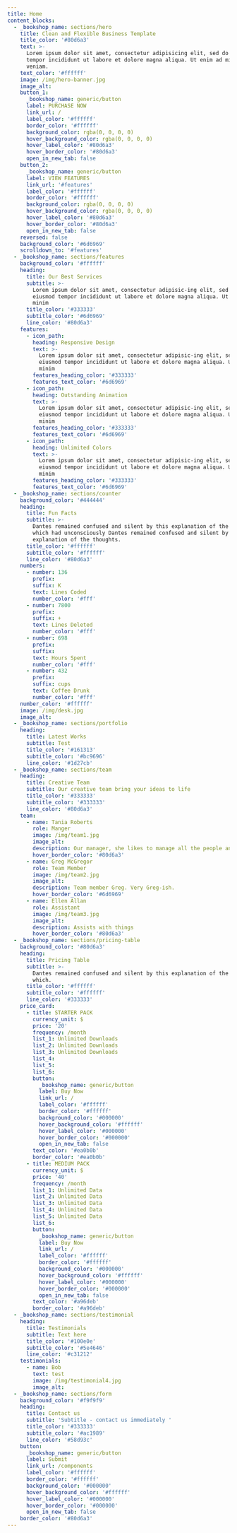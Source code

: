 ```yaml
---
title: Home
content_blocks:
  - _bookshop_name: sections/hero
    title: Clean and Flexible Business Template
    title_color: '#80d6a3'
    text: >-
      Lorem ipsum dolor sit amet, consectetur adipisicing elit, sed do eiusmod
      tempor incididunt ut labore et dolore magna aliqua. Ut enim ad minim
      veniam.
    text_color: '#ffffff'
    image: /img/hero-banner.jpg
    image_alt:
    button_1:
      _bookshop_name: generic/button
      label: PURCHASE NOW
      link_url: /
      label_color: '#ffffff'
      border_color: '#ffffff'
      background_color: rgba(0, 0, 0, 0)
      hover_background_color: rgba(0, 0, 0, 0)
      hover_label_color: '#80d6a3'
      hover_border_color: '#80d6a3'
      open_in_new_tab: false
    button_2:
      _bookshop_name: generic/button
      label: VIEW FEATURES
      link_url: '#features'
      label_color: '#ffffff'
      border_color: '#ffffff'
      background_color: rgba(0, 0, 0, 0)
      hover_background_color: rgba(0, 0, 0, 0)
      hover_label_color: '#80d6a3'
      hover_border_color: '#80d6a3'
      open_in_new_tab: false
    reversed: false
    background_color: '#6d6969'
    scrolldown_to: '#features'
  - _bookshop_name: sections/features
    background_color: '#ffffff'
    heading:
      title: Our Best Services
      subtitle: >-
        Lorem ipsum dolor sit amet, consectetur adipisic-ing elit, sed do
        eiusmod tempor incididunt ut labore et dolore magna aliqua. Ut enim ad
        minim
      title_color: '#333333'
      subtitle_color: '#6d6969'
      line_color: '#80d6a3'
    features:
      - icon_path:
        heading: Responsive Design
        text: >-
          Lorem ipsum dolor sit amet, consectetur adipisic-ing elit, sed do
          eiusmod tempor incididunt ut labore et dolore magna aliqua. Ut enim ad
          minim
        features_heading_color: '#333333'
        features_text_color: '#6d6969'
      - icon_path:
        heading: Outstanding Animation
        text: >-
          Lorem ipsum dolor sit amet, consectetur adipisic-ing elit, sed do
          eiusmod tempor incididunt ut labore et dolore magna aliqua. Ut enim ad
          minim
        features_heading_color: '#333333'
        features_text_color: '#6d6969'
      - icon_path:
        heading: Unlimited Colors
        text: >-
          Lorem ipsum dolor sit amet, consectetur adipisic-ing elit, sed do
          eiusmod tempor incididunt ut labore et dolore magna aliqua. Ut enim ad
          minim
        features_heading_color: '#333333'
        features_text_color: '#6d6969'
  - _bookshop_name: sections/counter
    background_color: '#444444'
    heading:
      title: Fun Facts
      subtitle: >-
        Dantes remained confused and silent by this explanation of the thoughts
        which had unconsciously Dantes remained confused and silent by this
        explanation of the thoughts.
      title_color: '#ffffff'
      subtitle_color: '#ffffff'
      line_color: '#80d6a3'
    numbers:
      - number: 136
        prefix:
        suffix: K
        text: Lines Coded
        number_color: '#fff'
      - number: 7800
        prefix:
        suffix: +
        text: Lines Deleted
        number_color: '#fff'
      - number: 698
        prefix:
        suffix:
        text: Hours Spent
        number_color: '#fff'
      - number: 432
        prefix:
        suffix: cups
        text: Coffee Drunk
        number_color: '#fff'
    number_color: '#ffffff'
    image: /img/desk.jpg
    image_alt:
  - _bookshop_name: sections/portfolio
    heading:
      title: Latest Works
      subtitle: Test
      title_color: '#161313'
      subtitle_color: '#bc9696'
      line_color: '#1d27cb'
  - _bookshop_name: sections/team
    heading:
      title: Creative Team
      subtitle: Our creative team bring your ideas to life
      title_color: '#333333'
      subtitle_color: '#333333'
      line_color: '#80d6a3'
    team:
      - name: Tania Roberts
        role: Manger
        image: /img/team1.jpg
        image_alt:
        description: Our manager, she likes to manage all the people and things.
        hover_border_color: '#80d6a3'
      - name: Greg McGregor
        role: Team Member
        image: /img/team2.jpg
        image_alt:
        description: Team member Greg. Very Greg-ish.
        hover_border_color: '#6d6969'
      - name: Ellen Allan
        role: Assistant
        image: /img/team3.jpg
        image_alt:
        description: Assists with things
        hover_border_color: '#80d6a3'
  - _bookshop_name: sections/pricing-table
    background_color: '#80d6a3'
    heading:
      title: Pricing Table
      subtitle: >-
        Dantes remained confused and silent by this explanation of the thoughts
        which.
      title_color: '#ffffff'
      subtitle_color: '#ffffff'
      line_color: '#333333'
    price_card:
      - title: STARTER PACK
        currency_unit: $
        price: '20'
        frequency: /month
        list_1: Unlimited Downloads
        list_2: Unlimited Downloads
        list_3: Unlimited Downloads
        list_4:
        list_5:
        list_6:
        button:
          _bookshop_name: generic/button
          label: Buy Now
          link_url: /
          label_color: '#ffffff'
          border_color: '#ffffff'
          background_color: '#000000'
          hover_background_color: '#ffffff'
          hover_label_color: '#000000'
          hover_border_color: '#000000'
          open_in_new_tab: false
        text_color: '#ea0b0b'
        border_color: '#ea0b0b'
      - title: MEDIUM PACK
        currency_unit: $
        price: '40'
        frequency: /month
        list_1: Unlimited Data
        list_2: Unlimited Data
        list_3: Unlimited Data
        list_4: Unlimited Data
        list_5: Unlimited Data
        list_6:
        button:
          _bookshop_name: generic/button
          label: Buy Now
          link_url: /
          label_color: '#ffffff'
          border_color: '#ffffff'
          background_color: '#000000'
          hover_background_color: '#ffffff'
          hover_label_color: '#000000'
          hover_border_color: '#000000'
          open_in_new_tab: false
        text_color: '#a96deb'
        border_color: '#a96deb'
  - _bookshop_name: sections/testimonial
    heading:
      title: Testimonials
      subtitle: Text here
      title_color: '#100e0e'
      subtitle_color: '#5e4646'
      line_color: '#c31212'
    testimonials:
      - name: Bob
        text: test
        image: /img/testimonial4.jpg
        image_alt:
  - _bookshop_name: sections/form
    background_color: '#f9f9f9'
    heading:
      title: Contact us
      subtitle: 'Subtitle - contact us immediately '
      title_color: '#333333'
      subtitle_color: '#ac1989'
      line_color: '#58d93c'
    button:
      _bookshop_name: generic/button
      label: Submit
      link_url: /components
      label_color: '#ffffff'
      border_color: '#ffffff'
      background_color: '#000000'
      hover_background_color: '#ffffff'
      hover_label_color: '#000000'
      hover_border_color: '#000000'
      open_in_new_tab: false
    border_color: '#80d6a3'
---
```

